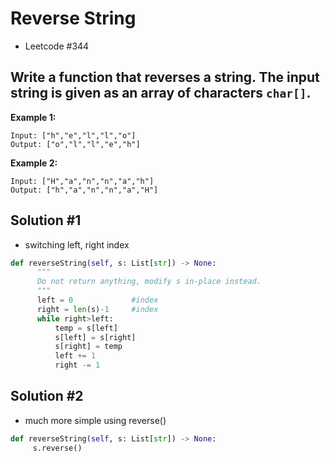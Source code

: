 # Reverse String
 - Leetcode #344
 
 
 ## Write a function that reverses a string. The input string is given as an array of characters `char[]`. 
 
 **Example 1:**
 ```
 Input: ["h","e","l","l","o"]
 Output: ["o","l","l","e","h"]
 ```
 **Example 2:**
 ```
 Input: ["H","a","n","n","a","h"]
 Output: ["h","a","n","n","a","H"]
 ```
 
 ## Solution #1
  - switching left, right index
  
  ```python
  def reverseString(self, s: List[str]) -> None:
        """
        Do not return anything, modify s in-place instead.
        """
        left = 0             #index
        right = len(s)-1     #index
        while right>left:
            temp = s[left]
            s[left] = s[right]
            s[right] = temp
            left += 1
            right -= 1
  ```
  
  ## Solution #2
   - much more simple  using reverse()
   
   ```python
   def reverseString(self, s: List[str]) -> None:
        s.reverse()
   ```
